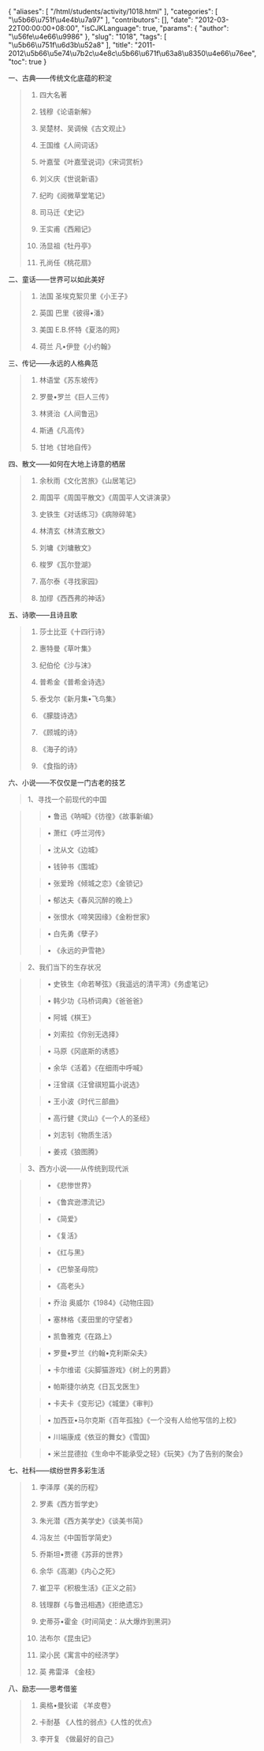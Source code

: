 {
    "aliases": [
        "/html/students/activity/1018.html"
    ],
    "categories": [
        "\u5b66\u751f\u4e4b\u7a97"
    ],
    "contributors": [],
    "date": "2012-03-22T00:00:00+08:00",
    "isCJKLanguage": true,
    "params": {
        "author": "\u56fe\u4e66\u9986"
    },
    "slug": "1018",
    "tags": [
        "\u5b66\u751f\u6d3b\u52a8"
    ],
    "title": "2011-2012\u5b66\u5e74\u7b2c\u4e8c\u5b66\u671f\u63a8\u8350\u4e66\u76ee",
    "toc": true
}

一、古典——传统文化底蕴的积淀




> 1. 四大名著
> 
> 
> 
> 
> 2. 钱穆《论语新解》 
> 
> 
> 
> 
> 3. 吴楚材、吴调候《古文观止》
> 
> 
> 
> 
> 4. 王国维《人间词话》 
> 
> 
> 
> 
> 5. 叶嘉莹《叶嘉莹说词》《宋词赏析》
> 
> 
> 
> 
> 6. 刘义庆《世说新语》
> 
> 
> 
> 
> 7. 纪昀《阅微草堂笔记》
> 
> 
> 
> 
> 8. 司马迁《史记》
> 
> 
> 
> 
> 9. 王实甫《西厢记》
> 
> 
> 
> 
> 10. 汤显祖《牡丹亭》
> 
> 
> 
> 
> 11. 孔尚任《桃花扇》



 二、童话——世界可以如此美好




> 1. 法国 圣埃克絮贝里《小王子》
> 
> 
> 
> 
> 2. 英国 巴里《彼得•潘》
> 
> 
> 
> 
> 3. 美国 E.B.怀特《夏洛的网》
> 
> 
> 
> 
> 4. 荷兰 凡•伊登《小约翰》



三、传记——永远的人格典范 




> 1. 林语堂《苏东坡传》
> 
> 
> 
> 
> 2. 罗曼•罗兰《巨人三传》
> 
> 
> 
> 
> 3. 林贤治《人间鲁迅》 
> 
> 
> 
> 
> 4. 斯通《凡高传》
> 
> 
> 
> 
> 5. 甘地《甘地自传》



四、散文——如何在大地上诗意的栖居  




> 1. 余秋雨《文化苦旅》《山居笔记》
> 
> 
> 
> 
> 2. 周国平《周国平散文》《周国平人文讲演录》
> 
> 
> 
> 
> 3. 史铁生《对话练习》《病隙碎笔》
> 
> 
> 
> 
> 4. 林清玄《林清玄散文》
> 
> 
> 
> 
> 5. 刘墉《刘墉散文》 
> 
> 
> 
> 
> 6. 梭罗《瓦尔登湖》
> 
> 
> 
> 
> 7. 高尔泰《寻找家园》 
> 
> 
> 
> 
> 8. 加缪《西西弗的神话》



五、诗歌——且诗且歌




> 1. 莎士比亚《十四行诗》 
> 
> 
> 
> 
> 2. 惠特曼《草叶集》
> 
> 
> 
> 
> 3. 纪伯伦《沙与沫》
> 
> 
> 
> 
> 4. 普希金《普希金诗选》 
> 
> 
> 
> 
> 5. 泰戈尔《新月集•飞鸟集》
> 
> 
> 
> 
> 6. 《朦胧诗选》 
> 
> 
> 
> 
> 7. 《顾城的诗》
> 
> 
> 
> 
> 8. 《海子的诗》
> 
> 
> 
> 
> 9. 《食指的诗》



  





六、小说——不仅仅是一门古老的技艺 




> 1、寻找一个前现代的中国



> > • 鲁迅《呐喊》《彷徨》《故事新编》
> 
> 
> 
> > • 萧红《呼兰河传》
> 
> 
> 
> > • 沈从文《边城》
> 
> 
> 
> > • 钱钟书《围城》
> 
> 
> 
> > • 张爱玲《倾城之恋》《金锁记》
> 
> 
> 
> > • 郁达夫《春风沉醉的晚上》
> 
> 
> 
> > • 张恨水《啼笑因缘》《金粉世家》
> 
> 
> 
> > • 白先勇《孽子》
> 
> 
> 
> > • 《永远的尹雪艳》



> 2、我们当下的生存状况



> > • 史铁生《命若琴弦》《我遥远的清平湾》《务虚笔记》
> 
> 
> 
> > • 韩少功《马桥词典》《爸爸爸》
> 
> 
> 
> > • 阿城《棋王》
> 
> 
> 
> > • 刘索拉《你别无选择》
> 
> 
> 
> > • 马原《冈底斯的诱惑》
> 
> 
> 
> > • 余华《活着》《在细雨中呼喊》
> 
> 
> 
> > • 汪曾祺《汪曾祺短篇小说选》
> 
> 
> 
> > • 王小波《时代三部曲》
> 
> 
> 
> > • 高行健《灵山》《一个人的圣经》
> 
> 
> 
> > • 刘志钊《物质生活》
> 
> 
> 
> > • 姜戎《狼图腾》



> 3、西方小说——从传统到现代派



> > • 《悲惨世界》
> 
> 
> 
> > • 《鲁宾逊漂流记》
> 
> 
> 
> > • 《简爱》
> 
> 
> 
> > • 《复活》
> 
> 
> 
> > • 《红与黑》
> 
> 
> 
> > • 《巴黎圣母院》
> 
> 
> 
> > • 《高老头》
> 
> 
> 
> > • 乔治 奥威尔《1984》《动物庄园》
> 
> 
> 
> > • 塞林格《麦田里的守望者》
> 
> 
> 
> > • 凯鲁雅克《在路上》
> 
> 
> 
> > • 罗曼•罗兰《约翰•克利斯朵夫》
> 
> 
> 
> > • 卡尔维诺《尖脚猫游戏》《树上的男爵》
> 
> 
> 
> > • 帕斯捷尔纳克《日瓦戈医生》
> 
> 
> 
> > • 卡夫卡《变形记》《城堡》《审判》
> 
> 
> 
> > • 加西亚•马尔克斯《百年孤独》《一个没有人给他写信的上校》
> 
> 
> 
> > • 川端康成《依豆的舞女》《雪国》
> 
> 
> 
> > • 米兰昆德拉《生命中不能承受之轻》《玩笑》《为了告别的聚会》



七、社科——缤纷世界多彩生活




> 1. 李泽厚《美的历程》
> 
> 
> 
> 
> 2. 罗素《西方哲学史》 
> 
> 
> 
> 
> 3. 朱光潜《西方美学史》《谈美书简》
> 
> 
> 
> 
> 4. 冯友兰《中国哲学简史》 
> 
> 
> 
> 
> 5. 乔斯坦•贾德《苏菲的世界》
> 
> 
> 
> 
> 6. 余华《高潮》《内心之死》
> 
> 
> 
> 
> 7. 崔卫平《积极生活》《正义之前》
> 
> 
> 
> 
> 8. 钱理群《与鲁迅相遇》《拒绝遗忘》 
> 
> 
> 
> 
> 9. 史蒂芬•霍金《时间简史：从大爆炸到黑洞》
> 
> 
> 
> 
> 10. 法布尔《昆虫记》
> 
> 
> 
> 
> 11. 梁小民《寓言中的经济学》
> 
> 
> 
> 
> 12. 英 弗雷泽 《金枝》



八、励志——思考借鉴 




> 1. 奥格•曼狄诺 《羊皮卷》
> 
> 
> 
> 
> 2. 卡耐基 《人性的弱点》《人性的优点》
> 
> 
> 
> 
> 3. 李开复 《做最好的自己》



  




